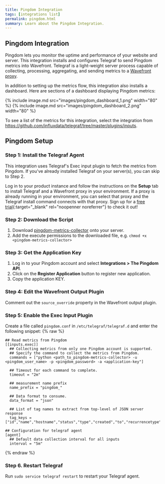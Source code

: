 ```yaml
---
title: Pingdom Integration
tags: [integrations list]
permalink: pingdom.html
summary: Learn about the Pingdom Integration.
---
```

## Pingdom Integration

Pingdom lets you monitor the uptime and performance of your website and server. This integration installs and configures Telegraf to send Pingdom metrics into Wavefront. Telegraf is a light-weight server process capable of collecting, processing, aggregating, and sending metrics to a [Wavefront proxy](https://docs.wavefront.com/proxies.html).

In addition to setting up the metrics flow, this integration also installs a dashboard. Here are sections of a dashboard displaying Pingdom metrics:

{% include image.md src="images/pingdom_dashboard_1.png" width="80" %}
{% include image.md src="images/pingdom_dashboard_2.png" width="80" %}


To see a list of the metrics for this integration, select the integration from <https://github.com/influxdata/telegraf/tree/master/plugins/inputs>.
## Pingdom Setup



### Step 1: Install the Telegraf Agent
This integration uses Telegraf's Exec input plugin to fetch the metrics from Pingdom.
If you've already installed Telegraf on your server(s), you can skip to Step 2.

Log in to your product instance and follow the instructions on the **Setup** tab to install Telegraf and a Wavefront proxy in your environment. If a proxy is already running in your environment, you can select that proxy and the Telegraf install command connects with that proxy. Sign up for a [free trial](https://tanzu.vmware.com/observability-trial){:target="_blank" rel="noopenner noreferrer"} to check it out!

### Step 2: Download the Script

1. Download [pingdom-metrics-collector](https://raw.githubusercontent.com/wavefrontHQ/integrations/master/pingdom/pingdom.py) onto your server.
2. Add the execute permissions to the downloaded file, e.g. `chmod +x <pingdom-metrics-collector>`

### Step 3: Get the Application Key
1. Log in to your Pingdom account and select **Integrations > The Pingdom API**. 
2. Click on the **Register Application** button to register new application.
3. Copy the application KEY.

### Step 4: Edit the Wavefront Output Plugin

Comment out the `source_override` property in the Wavefront output plugin.

### Step 5: Enable the Exec Input Plugin

Create a file called `pingdom.conf` in `/etc/telegraf/telegraf.d` and enter the following snippet:
{% raw %}
```
## Read metrics from Pingdom
[[inputs.exec]]
  ## Collecting metrics from only one Pingdom account is supported.
  ## Specify the command to collect the metrics from Pingdom.
  commands = ["python <path_to_pingdom-metrics-collector> -u <pingdom_user_name> -p <pingdom_password> -a <application-key"]

  ## Timeout for each command to complete.
  timeout = "2m"

  ## measurement name prefix
  name_prefix = "pingdom_"

  ## Data format to consume.
  data_format = "json"

  ## List of tag names to extract from top-level of JSON server response
  tag_keys = ["id","name","hostname","status","type","created","to","recurrencetype","repeatevery","from","description"]

## Configuration for telegraf agent
[agent]
  ## Default data collection interval for all inputs
  interval = "5m"
```
{% endraw %}

### Step 6. Restart Telegraf

Run `sudo service telegraf restart` to restart your Telegraf agent.




